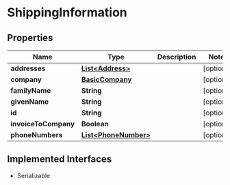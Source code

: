 

# ShippingInformation


## Properties

| Name | Type | Description | Notes |
|------------ | ------------- | ------------- | -------------|
|**addresses** | [**List&lt;Address&gt;**](Address.md) |  |  [optional] |
|**company** | [**BasicCompany**](BasicCompany.md) |  |  [optional] |
|**familyName** | **String** |  |  [optional] |
|**givenName** | **String** |  |  [optional] |
|**id** | **String** |  |  [optional] |
|**invoiceToCompany** | **Boolean** |  |  [optional] |
|**phoneNumbers** | [**List&lt;PhoneNumber&gt;**](PhoneNumber.md) |  |  [optional] |


## Implemented Interfaces

* Serializable

